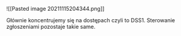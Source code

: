 ![[Pasted image 20211115204344.png]]

Głównie koncentrujemy się na dostępach czyli to DSS1. Sterowanie zgłoszeniami pozostaje takie same.